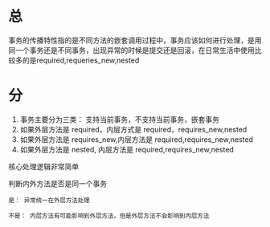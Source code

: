 # 总

事务的传播特性指的是不同方法的嵌套调用过程中，事务应该如何进行处理，是用同一个事务还是不同事务，出现异常的时候是提交还是回滚，在日常生活中使用比较多的是required,requeries_new,nested

# 分

1. 事务主要分为三类： 支持当前事务，不支持当前事务，嵌套事务
2. 如果外层方法是 required，内层方式是 required，requires_new,nested
3. 如果外层方法是 requires_new,内层方法是 required,requires_new,nested
4. 如果外层方法是 nested, 内层方法是 required,requires_new,nested  

核心处理逻辑非常简单

判断内外方法是否是同一个事务
    
    是： 异常统一在外层方法处理
    
    不是： 内层方法有可能影响到外层方法，但是外层方法不会影响到内层方法